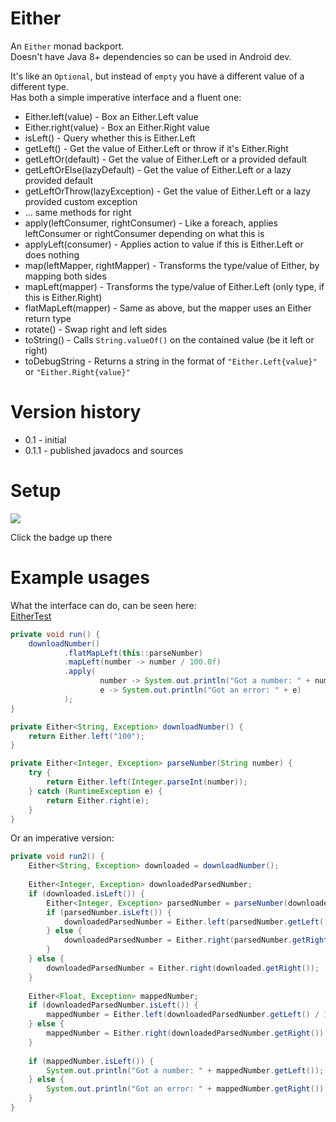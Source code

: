# Either
An `Either` monad backport.  
Doesn't have Java 8+ dependencies so can be used in Android dev.  

It's like an `Optional`, but instead of `empty` you have a different value of a different type.  
Has both a simple imperative interface and a fluent one:    
* Either.left(value) - Box an Either.Left value
* Either.right(value) - Box an Either.Right value
* isLeft() - Query whether this is Either.Left
* getLeft() - Get the value of Either.Left or throw if it's Either.Right
* getLeftOr(default) - Get the value of Either.Left or a provided default
* getLeftOrElse(lazyDefault) - Get the value of Either.Left or a lazy provided default
* getLeftOrThrow(lazyException) - Get the value of Either.Left or a lazy provided custom exception
* ... same methods for right
* apply(leftConsumer, rightConsumer) - Like a foreach, applies leftConsumer or rightConsumer depending on what this is
* applyLeft(consumer) - Applies action to value if this is Either.Left or does nothing
* map(leftMapper, rightMapper) - Transforms the type/value of Either, by mapping both sides
* mapLeft(mapper) - Transforms the type/value of Either.Left (only type, if this is Either.Right)
* flatMapLeft(mapper) - Same as above, but the mapper uses an Either return type
* rotate() - Swap right and left sides 
* toString() - Calls `String.valueOf()` on the contained value (be it left or right)
* toDebugString - Returns a string in the format of `"Either.Left{value}"` or `"Either.Right{value}"`     

# Version history
* 0.1 - initial
* 0.1.1 - published javadocs and sources

# Setup
[![](https://jitpack.io/v/ts14ic/Either.svg)](https://jitpack.io/#ts14ic/Either)

Click the badge up there

# Example usages
What the interface can do, can be seen here:  
[EitherTest](https://github.com/ts14ic/Either/blob/master/src/test/java/md/ts14ic/either/EitherTest.java)

```java
private void run() {
    downloadNumber()
            .flatMapLeft(this::parseNumber)
            .mapLeft(number -> number / 100.0f)
            .apply(
                    number -> System.out.println("Got a number: " + number),
                    e -> System.out.println("Got an error: " + e)
            );
}

private Either<String, Exception> downloadNumber() {
    return Either.left("100");
}

private Either<Integer, Exception> parseNumber(String number) {
    try {
        return Either.left(Integer.parseInt(number));
    } catch (RuntimeException e) {
        return Either.right(e);
    }
}
```

Or an imperative version:  
```java
private void run2() {
    Either<String, Exception> downloaded = downloadNumber();
    
    Either<Integer, Exception> downloadedParsedNumber;
    if (downloaded.isLeft()) {
        Either<Integer, Exception> parsedNumber = parseNumber(downloaded.getLeft());
        if (parsedNumber.isLeft()) {
            downloadedParsedNumber = Either.left(parsedNumber.getLeft());
        } else {
            downloadedParsedNumber = Either.right(parsedNumber.getRight());
        }
    } else {
        downloadedParsedNumber = Either.right(downloaded.getRight());
    }
    
    Either<Float, Exception> mappedNumber;
    if (downloadedParsedNumber.isLeft()) {
        mappedNumber = Either.left(downloadedParsedNumber.getLeft() / 100.0f);
    } else {
        mappedNumber = Either.right(downloadedParsedNumber.getRight());
    }
    
    if (mappedNumber.isLeft()) {
        System.out.println("Got a number: " + mappedNumber.getLeft());
    } else {
        System.out.println("Got an error: " + mappedNumber.getRight());
    }
}
```
